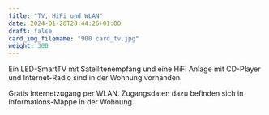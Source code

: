 ```yaml
---
title: "TV, HiFi und WLAN"
date: 2024-01-20T20:44:26+01:00
draft: false
card_img_filemame: "900 card_tv.jpg"
weight: 300
---
```


Ein LED-SmartTV mit Satellitenempfang und eine HiFi Anlage mit CD-Player und Internet-Radio sind in der Wohnung vorhanden.

Gratis Internetzugang per WLAN. Zugangsdaten dazu befinden sich in Informations-Mappe in der Wohnung.
